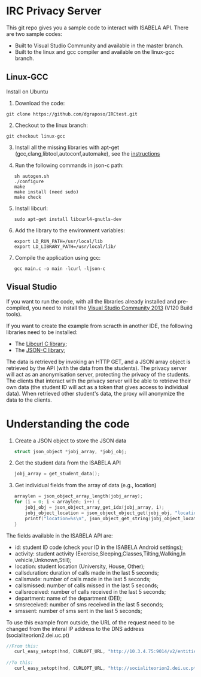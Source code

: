 # IRC Privacy Server
This git repo gives you a sample code to interact with ISABELA API. There are two sample codes:

- Built to Visual Studio Community and available in the master branch. 
- Built to the linux and gcc compiler and available on the linux-gcc branch.

## Linux-GCC

Install on Ubuntu
1. Download the code:
```console
git clone https://github.com/dgraposo/IRCtest.git
```
2. Checkout to the linux branch:
```console
git checkout linux-gcc
```
3. Install all the missing libraries with apt-get (gcc,clang,libtool,autoconf,automake), see the [instructions](https://github.com/json-c/json-c)

4. Run the following commands in json-c path:
```console
   sh autogen.sh
   ./configure
   make
   make install (need sudo)
   make check
```

5. Install libcurl: 
```console
   sudo apt-get install libcurl4-gnutls-dev
```
6. Add the library to the environment variables:
```console
   export LD_RUN_PATH=/usr/local/lib
   export LD_LIBRARY_PATH=/usr/local/lib/
```

7. Compile the application using gcc:
```console
   gcc main.c -o main -lcurl -ljson-c
```

## Visual Studio
If you want to run the code, with all the libraries already installed and pre-compiled, you need to install the [Visual Studio Community 2013](https://docs.microsoft.com/en-us/visualstudio/releasenotes/vs2013-community-vs) (V120 Build tools). 

If you want to create the example from scracth in another IDE, the following libraries need to be installed:
* The [Libcurl C library](https://curl.haxx.se/libcurl/);
* The [JSON-C library](https://github.com/json-c/json-c);

The data is retrieved by invoking an HTTP GET, and a JSON array object is retrieved by the API (with the data from the students). 
The privacy server will act as an anonymisation server, protecting the privacy of the students. The clients that interact with the privacy server will be able to retrieve their own data (the student ID will act as a token that gives access to individual data). When retrieved other student's data, the proxy will anonymize the data to the clients.

# Understanding the code

1. Create a JSON object to store the JSON data 
 ```c
	struct json_object *jobj_array, *jobj_obj;
 ```
 2. Get the student data from the ISABELA API 
 ```c
	jobj_array = get_student_data();
 ```
 3. Get individual fields from the array of data (e.g., location)
 ```c
	arraylen = json_object_array_length(jobj_array);
	for (i = 0; i < arraylen; i++) {
		jobj_obj = json_object_array_get_idx(jobj_array, i);
		jobj_object_location = json_object_object_get(jobj_obj, "location");
		printf("location=%s\n", json_object_get_string(jobj_object_location));
	}
 ```
 
The fields available in the ISABELA API are:
* id: student ID code (check your ID in the ISABELA Android settings);
* activity: student activity (Exercise,Sleeping,Classes,Tilting,Walking,In vehicle,Unknown,Still);
* location: student location (University, House, Other);
* callsduration: duration of calls made in the last 5 seconds;
* callsmade: number of calls made in the last 5 seconds;
* callsmissed: number of calls missed in the last 5 seconds;
* callsreceived: number of calls received in the last 5 seconds;
* department: name of the department (DEI);
* smsreceived: number of sms received in the last 5 seconds;
* smssent: number of sms sent in the last 5 seconds;

To use this example from outside, the URL of the request need to be changed from the interal IP address to the DNS address (socialiteorion2.dei.uc.pt)
 ```c
 //From this:
	curl_easy_setopt(hnd, CURLOPT_URL, "http://10.3.4.75:9014/v2/entities?options=keyValues&type=student&attrs=activity,calls_duration,calls_made,calls_missed,calls_received,department,location,sms_received,sms_sent");
	
//To this:
	curl_easy_setopt(hnd, CURLOPT_URL, "http://socialiteorion2.dei.uc.pt:9014/v2/entities?options=keyValues&type=student&attrs=activity,calls_duration,calls_made,calls_missed,calls_received,department,location,sms_received,sms_sent");
 ```
